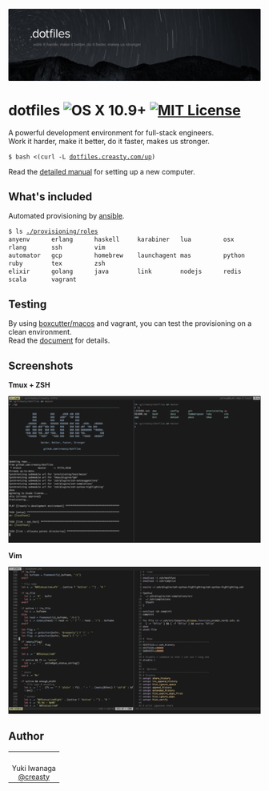 ![creasty's dotfiles](./docs/visual.jpg)

dotfiles ![OS X 10.9+](https://img.shields.io/badge/platform-osx%2010.9%2B-blue.svg) [![MIT License](http://img.shields.io/badge/license-MIT-blue.svg?style=flat)](./LICENSE.txt)
========

A powerful development environment for full-stack engineers.  
Work it harder, make it better, do it faster, makes us stronger.

<pre><code>$ bash <(curl -L <a href="http://dotfiles.creasty.com/up">dotfiles.creasty.com/up</a>)</code></pre>

Read the [detailed manual](./docs/README.md) for setting up a new computer.


What's included
---------------

Automated provisioning by [ansible](https://www.ansible.com/).

<pre><code>$ ls <a href="https://github.com/creasty/dotfiles/tree/master/provisioning/roles">./provisioning/roles</a>
anyenv      erlang      haskell     karabiner   lua         osx         rlang       ssh         vim
automator   gcp         homebrew    launchagent mas         python      ruby        tex         zsh
elixir      golang      java        link        nodejs      redis       scala       vagrant
</code></pre>


Testing
-------

By using [boxcutter/macos](https://github.com/boxcutter/macos) and vagrant, you can test the provisioning on a clean environment.  
Read the [document](./provisioning/test) for details.


Screenshots
-----------

**Tmux + ZSH**

![](./docs/images/screenshots/tmux.png)

**Vim**

![](./docs/images/screenshots/vim.png)


Author
------

<table>
  <tr align="center">
    <td>
      <img src="https://avatars2.githubusercontent.com/u/1695538?v=3&s=100" alt="">
    </td>
  </tr>
  <tr align="center">
    <td>Yuki Iwanaga<br><a href="https://github.com/creasty">@creasty</a></td>
  </tr>
</table>
